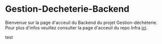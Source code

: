 # Gestion-Decheterie-Backend

Bienvenue sur la page d'acceuil du Backend du projet Gestion-déchèterie. Pour
plus d'infos veuillez consulter la page d'acceuil du repo Infra
[ici](https://github.com/PDG-GR9-Gestion-Decheterie/Gestion-Decheterie-Infra).


test

